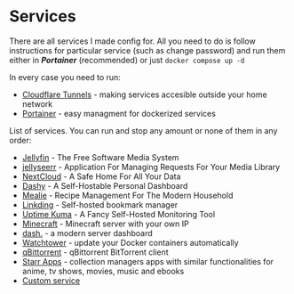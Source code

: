 # Services
There are all services I made config for. All you need to do is follow instructions for particular service (such as change password) and run them either in ***Portainer*** (recommended) or just ``docker compose up -d`` 

In every case you need to run:
- [Cloudflare Tunnels](tunnels) - making services accesible outside your home network
- [Portainer](portainer) - easy managment for dockerized services

List of services. You can run and stop any amount or none of them in any order:
- [Jellyfin](jellyfin) - The Free Software Media System
- [jellyseerr](jellyseerr) - Application For Managing Requests For Your Media Library
- [NextCloud](nextcloud) - A Safe Home For All Your Data
- [Dashy](dashy) - A Self-Hostable Personal Dashboard
- [Mealie](mealie) - Recipe Management For The Modern Household
- [Linkding](linkding) - Self-hosted bookmark manager
- [Uptime Kuma](uptime_kuma) - A Fancy Self-Hosted Monitoring Tool
- [Minecraft](minecraft) - Minecraft server with your own IP
- [dash.](dash) - a modern server dashboard
- [Watchtower](watchtower) - update your Docker containers automatically
- [qBittorrent](qbittorrent) - qBittorrent BitTorrent client
- [Starr Apps](starr_apps) - collection managers apps with similar functionalities for anime, tv shows, movies, music and ebooks
- [Custom service](custom)
